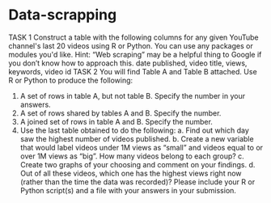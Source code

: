 # Data-scrapping
TASK 1
Construct a table with the following columns for any given YouTube channel's last 20 videos using R or Python. You can use any packages or modules you'd like. Hint: “Web scraping” may be a helpful thing to Google if you don’t know how to approach this.
date published, video title, views, keywords, video id
TASK 2
You will find Table A and Table B attached. Use R or Python to produce the following:
1. A set of rows in table A, but not table B. Specify the number in your answers.
2. A set of rows shared by tables A and B. Specify the number.
3. A joined set of rows in table A and B. Specify the number.
4. Use the last table obtained to do the following:
a. Find out which day saw the highest number of videos published. 
b. Create a new variable that would label videos under 1M views as “small” and videos equal to or over 1M views as “big”. How many videos belong to each group?
c. Create two graphs of your choosing and comment on your findings.
d. Out of all these videos, which one has the highest views right now (rather than the time the data was recorded)?
Please include your R or Python script(s) and a file with your answers in your submission.
